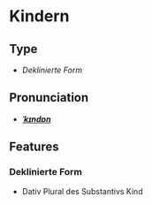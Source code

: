 # Kindern
## Type
- _Deklinierte Form_
## Pronunciation
- **_[ˈkɪndɐn](https://commons.wikimedia.org/wiki/File:De-Kindern.ogg)_**
## Features
### Deklinierte Form
- Dativ Plural des Substantivs Kind
